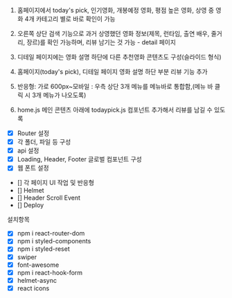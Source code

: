 1. 홈페이지에서 today's pick, 인기영화, 개봉예정 영화, 평점 높은 영화, 상영 중 영화 4개 카테고리 별로 바로 확인이 가능

2. 오른쪽 상단 검색 기능으로 과거 상영했던 영화 정보(제목, 런타임, 출연 배우, 줄거리, 장르)를 확인 가능하며, 리뷰 남기는 것 가능 - detail 페이지

3. 디테일 페이지에는 영화 설명 하단에 다른 추천영화 콘텐츠도 구성(슬라이드 형식)

4. 홈페이지(today's pick), 디테일 페이지 영화 설명 하단 부분 리뷰 기능 추가

5. 반응형: 가로 600px~모바일 : 우측 상단 3개 메뉴를 메뉴바로 통합함,(메뉴 바 클릭 시 3개 메뉴가 나오도록)

6. home.js 메인 콘텐츠 아래에 todaypick.js 컴포넌트 추가해서 리뷰를 남길 수 있도록

- [x] Router 설정
- [x] 각 폴더, 파일 등 구성
- [x] api 설정
- [x] Loading, Header, Footer 글로벌 컴포넌트 구성
- [x] 웹 폰트 설정
- [] 각 페이지 UI 작업 및 반응형
- [] Helmet
- [] Header Scroll Event
- [] Deploy

설치항목
- [x] npm i react-router-dom
- [x] npm i styled-components
- [x] npm i styled-reset
- [x] swiper
- [x] font-awesome
- [x] npm i react-hook-form
- [x] helmet-async
- [x] react icons